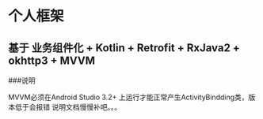 #   个人框架
##  基于 业务组件化 + Kotlin + Retrofit + RxJava2 + okhttp3 + MVVM


###说明

MVVM必须在Android Studio 3.2+ 上运行才能正常产生ActivityBindding类，版本低于会报错
说明文档慢慢补吧。。。
 
